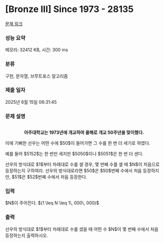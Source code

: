 # [Bronze III] Since 1973 - 28135 

[문제 링크](https://www.acmicpc.net/problem/28135) 

### 성능 요약

메모리: 32412 KB, 시간: 300 ms

### 분류

구현, 문자열, 브루트포스 알고리즘

### 제출 일자

2025년 6월 15일 06:31:45

### 문제 설명

<p style="text-align: center;"><img alt="" src="https://upload.acmicpc.net/689d44f8-9017-44c2-804b-426919835309/-/preview/"></p>

<p style="text-align: center;"><strong>아주대학교는 1973년에 개교하여 올해로 개교 50주년을 맞이했다.</strong></p>

<p>이에 기뻐한 선우는 어떤 수에 $50$이 들어가면 그 수를 한 번 더 세기로 하였다.</p>

<p>예를 들어 $5152$는 한 번만 세지만 $5050$이나 $5051$은 한 번 더 센다.</p>

<p>선우의 방식대로 $1$부터 차례대로 수를 셀 경우, 몇 번째 수를 셀 때 $N$이 처음으로 등장하는지 구하여라. 선우의 방식대로라면 $50$은 $50$번째 수에서 처음 등장하지만, $51$은 $52$번째 수에서 처음 등장한다.</p>

### 입력 

 <p>$N$이 주어진다. $(1 \leq N \leq 1\, 000\, 000)$</p>

### 출력 

 <p>선우의 방식대로 $1$부터 차례대로 수를 셌을 때 어떤 수 $N$이 몇 번째 수에서 처음 등장하는지 출력하시오.</p>

